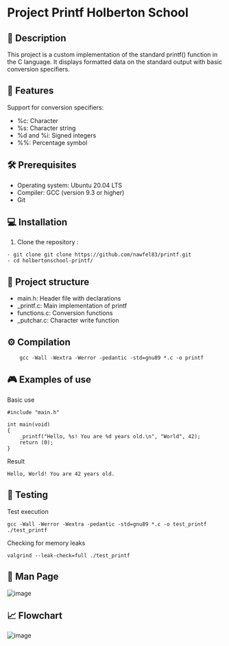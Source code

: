 # Project Printf Holberton School

## 📝 Description
This project is a custom implementation of the standard printf() function in the C language. It displays formatted data on the standard output with basic conversion specifiers.

## 🚀 Features
Support for conversion specifiers:

- %c: Character
- %s: Character string
- %d and %i: Signed integers
- %%: Percentage symbol

## 🛠 Prerequisites
- Operating system: Ubuntu 20.04 LTS
- Compiler: GCC (version 9.3 or higher)
- Git
  
## 💻 Installation
1. Clone the repository :
```
- git clone git clone https://github.com/nawfel83/printf.git
- cd holbertonschool-printf/
```
## 📂 Project structure
- main.h: Header file with declarations
- _printf.c: Main implementation of printf
- functions.c: Conversion functions
- _putchar.c: Character write function

## ⚙️ Compilation
```
    gcc -Wall -Wextra -Werror -pedantic -std=gnu89 *.c -o printf
```
## 🎮 Examples of use
Basic use
```
#include "main.h"

int main(void)
{
    _printf("Hello, %s! You are %d years old.\n", "World", 42);
    return (0);
}
```
Result
```
Hello, World! You are 42 years old.
```
## 🧪 Testing
Test execution
```
gcc -Wall -Werror -Wextra -pedantic -std=gnu89 *.c -o test_printf
./test_printf
```
Checking for memory leaks
```
valgrind --leak-check=full ./test_printf
```
## 📜 Man Page 
![image](https://github.com/user-attachments/assets/ff79ac1c-25b2-4894-9a43-08a8b76d31d6)


## 📈 Flowchart
![image](https://github.com/user-attachments/assets/1a20033d-8812-413c-86ce-3d64dc1905b9)


